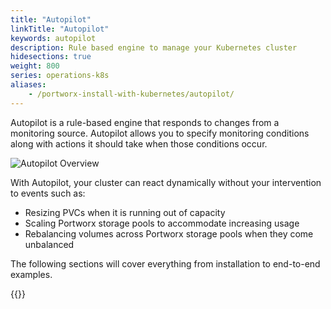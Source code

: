 ```yaml
---
title: "Autopilot"
linkTitle: "Autopilot"
keywords: autopilot
description: Rule based engine to manage your Kubernetes cluster
hidesections: true
weight: 800
series: operations-k8s
aliases:
    - /portworx-install-with-kubernetes/autopilot/
---
```

Autopilot is a rule-based engine that responds to changes from a monitoring source. Autopilot allows you to specify monitoring conditions along with actions it should take when those conditions occur.

![Autopilot Overview](/img/autopilot-overview.gif)

With Autopilot, your cluster can react dynamically without your intervention to events such as:

* Resizing PVCs when it is running out of capacity
* Scaling Portworx storage pools to accommodate increasing usage
* Rebalancing volumes across Portworx storage pools when they come unbalanced

The following sections will cover everything from installation to end-to-end examples.

{{<homelist series="autopilot-home">}}

<!--
Who uses autopilot?
  Administrators
Why should they care? How does it make their life easier?
-->

